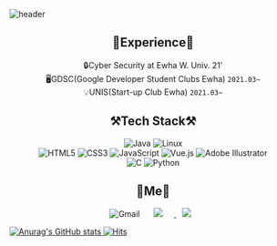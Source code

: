 ![header](https://capsule-render.vercel.app/api?type=waving&color=timeGradient&height=300&text=SeoyoungOh&animation=fadeIn&fontAlign=70&fontAlignY=55)

## <div align="center">🔭Experience🔭</div>
<div align=center>
    
🔒Cyber Security at Ewha W. Univ. 21'   
🖥️GDSC(Google Developer Student Clubs Ewha) `2021.03~`   
💡UNIS(Start-up Club Ewha) `2021.03~`
    
</div>

## <div align="center">⚒️Tech Stack⚒️</div>
<div align=center>

![Java](https://img.shields.io/badge/java-%23ED8B00.svg?style=for-the-badge&logo=java&logoColor=white)  ![Linux](https://img.shields.io/badge/Linux-FCC624?style=for-the-badge&logo=linux&logoColor=black)   
![HTML5](https://img.shields.io/badge/html5-%23E34F26.svg?style=for-the-badge&logo=html5&logoColor=white) ![CSS3](https://img.shields.io/badge/css3-%231572B6.svg?style=for-the-badge&logo=css3&logoColor=white)  ![JavaScript](https://img.shields.io/badge/javascript-%23323330.svg?style=for-the-badge&logo=javascript&logoColor=%23F7DF1E)   ![Vue.js](https://img.shields.io/badge/vuejs-%2335495e.svg?style=for-the-badge&logo=vuedotjs&logoColor=%234FC08D) ![Adobe Illustrator](https://img.shields.io/badge/adobe%20illustrator-%23FF9A00.svg?style=for-the-badge&logo=adobe%20illustrator&logoColor=white)  
![C](https://img.shields.io/badge/c-%2300599C.svg?style=for-the-badge&logo=c&logoColor=white)  ![Python](https://img.shields.io/badge/python-3670A0?style=for-the-badge&logo=python&logoColor=ffdd54)

</div>

## <div align="center">📱Me📱</div>
<div align=center>
    
![Gmail](https://img.shields.io/badge/Gmail-D14836?style=for-the-badge&logo=gmail&logoColor=white) <a href="https://instagram.com/seo_young2171">
    <img 
        src="http://img.shields.io/badge/-Instagram-%23E4405F.svg?style=for-the-badge&logo=Instagram&logoColor=white&link=https://instagram.com/seo_young2171/"
        style="height : auto; margin-left : 20px; margin-right : 20px;"/>
</a> <a href="https://velog.io/@seoyoung">
    <img 
        src="http://img.shields.io/badge/-Velog-20C997?style=for-the-badge&logo=Velog&logoColor=white&link=https://velog.io/@seoyoung"
        style="height : auto; margin-left : 10px; margin-right : 10px;"/>

</div>

![Anurag's GitHub stats](https://github-readme-stats.vercel.app/api?username=Seoyoung&theme=tokyonight&show_icons=true)
[![Hits](https://hits.seeyoufarm.com/api/count/incr/badge.svg?url=https%3A%2F%2Fgithub.com%2Fgjbae1212%2Fhit-counter&count_bg=%2379C83D&title_bg=%23555555&icon=&icon_color=%23E7E7E7&title=hits&edge_flat=false)](https://hits.seeyoufarm.com)


<!--
**SeoyoungOhMe/SeoyoungOhMe** is a ✨ _special_ ✨ repository because its `README.md` (this file) appears on your GitHub profile.

Here are some ideas to get you started:

- 🔭 I’m currently working on ...
- 🌱 I’m currently learning ...
- 👯 I’m looking to collaborate on ...
- 🤔 I’m looking for help with ...
- 💬 Ask me about ...
- 📫 How to reach me: ...
- 😄 Pronouns: ...
- ⚡ Fun fact: ...
-->
